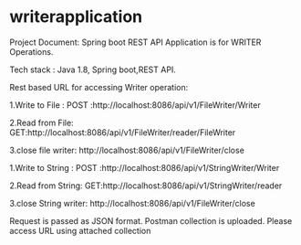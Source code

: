 # writerapplication

Project Document:
Spring boot REST API Application is for WRITER Operations.

Tech stack : Java 1.8, Spring boot,REST API.

Rest based URL for accessing Writer operation:

1.Write to File : 
POST :http://localhost:8086/api/v1/FileWriter/Writer

2.Read from File:
GET:http://localhost:8086/api/v1/FileWriter/reader/FileWriter

3.close file writer:
http://localhost:8086/api/v1/FileWriter/close

1.Write to String : 
POST :http://localhost:8086/api/v1/StringWriter/Writer

2.Read from String:
GET:http://localhost:8086/api/v1/StringWriter/reader

3.close String writer:
http://localhost:8086/api/v1/FileWriter/close

Request is passed as JSON format.
Postman collection is uploaded. Please access URL using attached collection
